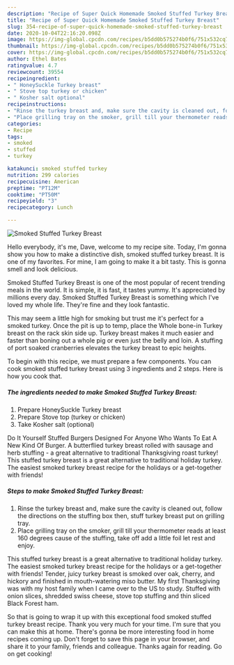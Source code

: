 ```yaml
---
description: "Recipe of Super Quick Homemade Smoked Stuffed Turkey Breast"
title: "Recipe of Super Quick Homemade Smoked Stuffed Turkey Breast"
slug: 354-recipe-of-super-quick-homemade-smoked-stuffed-turkey-breast
date: 2020-10-04T22:16:20.098Z
image: https://img-global.cpcdn.com/recipes/b5dd0b575274b0f6/751x532cq70/smoked-stuffed-turkey-breast-recipe-main-photo.jpg
thumbnail: https://img-global.cpcdn.com/recipes/b5dd0b575274b0f6/751x532cq70/smoked-stuffed-turkey-breast-recipe-main-photo.jpg
cover: https://img-global.cpcdn.com/recipes/b5dd0b575274b0f6/751x532cq70/smoked-stuffed-turkey-breast-recipe-main-photo.jpg
author: Ethel Bates
ratingvalue: 4.7
reviewcount: 39554
recipeingredient:
- " HoneySuckle Turkey breast"
- " Stove top turkey or chicken"
- " Kosher salt optional"
recipeinstructions:
- "Rinse the turkey breast and, make sure the cavity is cleaned out, follow the directions on the stuffing box then, stuff turkey breast put on grilling tray."
- "Place grilling tray on the smoker, grill till your thermometer reads at least 160 degrees cause of the stuffing, take off add a little foil let rest and enjoy."
categories:
- Recipe
tags:
- smoked
- stuffed
- turkey

katakunci: smoked stuffed turkey 
nutrition: 299 calories
recipecuisine: American
preptime: "PT12M"
cooktime: "PT50M"
recipeyield: "3"
recipecategory: Lunch

---
```



![Smoked Stuffed Turkey Breast](https://img-global.cpcdn.com/recipes/b5dd0b575274b0f6/751x532cq70/smoked-stuffed-turkey-breast-recipe-main-photo.jpg)

Hello everybody, it's me, Dave, welcome to my recipe site. Today, I'm gonna show you how to make a distinctive dish, smoked stuffed turkey breast. It is one of my favorites. For mine, I am going to make it a bit tasty. This is gonna smell and look delicious.

Smoked Stuffed Turkey Breast is one of the most popular of recent trending meals in the world. It is simple, it is fast, it tastes yummy. It's appreciated by millions every day. Smoked Stuffed Turkey Breast is something which I've loved my whole life. They're fine and they look fantastic.

This may seem a little high for smoking but trust me it&#39;s perfect for a smoked turkey. Once the pit is up to temp, place the Whole bone-in Turkey breast on the rack skin side up. Turkey breast makes it much easier and faster than boning out a whole pig or even just the belly and loin. A stuffing of port soaked cranberries elevates the turkey breast to epic heights.


To begin with this recipe, we must prepare a few components. You can cook smoked stuffed turkey breast using 3 ingredients and 2 steps. Here is how you cook that.

<!--inarticleads1-->

##### The ingredients needed to make Smoked Stuffed Turkey Breast:

1. Prepare  HoneySuckle Turkey breast
1. Prepare  Stove top (turkey or chicken)
1. Take  Kosher salt (optional)


Do It Yourself Stuffed Burgers Designed For Anyone Who Wants To Eat A New Kind Of Burger. A butterflied turkey breast rolled with sausage and herb stuffing - a great alternative to traditional Thanksgiving roast turkey! This stuffed turkey breast is a great alternative to traditional holiday turkey. The easiest smoked turkey breast recipe for the holidays or a get-together with friends! 

<!--inarticleads2-->

##### Steps to make Smoked Stuffed Turkey Breast:

1. Rinse the turkey breast and, make sure the cavity is cleaned out, follow the directions on the stuffing box then, stuff turkey breast put on grilling tray.
1. Place grilling tray on the smoker, grill till your thermometer reads at least 160 degrees cause of the stuffing, take off add a little foil let rest and enjoy.


This stuffed turkey breast is a great alternative to traditional holiday turkey. The easiest smoked turkey breast recipe for the holidays or a get-together with friends! Tender, juicy turkey breast is smoked over oak, cherry, and hickory and finished in mouth-watering miso butter. My first Thanksgiving was with my host family when I came over to the US to study. Stuffed with onion slices, shredded swiss cheese, stove top stuffing and thin sliced Black Forest ham. 

So that is going to wrap it up with this exceptional food smoked stuffed turkey breast recipe. Thank you very much for your time. I'm sure that you can make this at home. There's gonna be more interesting food in home recipes coming up. Don't forget to save this page in your browser, and share it to your family, friends and colleague. Thanks again for reading. Go on get cooking!

